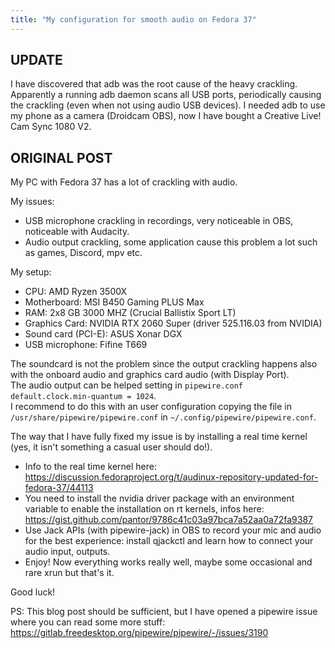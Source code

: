 ```yaml
---
title: "My configuration for smooth audio on Fedora 37"  
---
```

## UPDATE
I have discovered that adb was the root cause of the heavy crackling.
Apparently a running adb daemon scans all USB ports, periodically causing the crackling (even when not using audio USB devices).
I needed adb to use my phone as a camera (Droidcam OBS), now I have bought a Creative Live! Cam Sync 1080 V2.

## ORIGINAL POST

My PC with Fedora 37 has a lot of crackling with audio.

My issues:
- USB microphone crackling in recordings, very noticeable in OBS, noticeable with Audacity.
- Audio output crackling, some application cause this problem a lot such as games, Discord, mpv etc.

My setup:
- CPU: AMD Ryzen 3500X
- Motherboard: MSI B450 Gaming PLUS Max
- RAM: 2x8 GB 3000 MHZ (Crucial Ballistix Sport LT)
- Graphics Card: NVIDIA RTX 2060 Super (driver 525.116.03 from NVIDIA)
- Sound card (PCI-E): ASUS Xonar DGX
- USB microphone: Fifine T669

The soundcard is not the problem since the output crackling happens also with the onboard audio and graphics card audio (with Display Port).  
The audio output can be helped setting in `pipewire.conf` `default.clock.min-quantum = 1024`.  
I recommend to do this with an user configuration copying the file in `/usr/share/pipewire/pipewire.conf` in `~/.config/pipewire/pipewire.conf`.

The way that I have fully fixed my issue is by installing a real time kernel (yes, it isn't something a casual user should do!).

- Info to the real time kernel here:  
https://discussion.fedoraproject.org/t/audinux-repository-updated-for-fedora-37/44113    
- You need to install the nvidia driver package with an environment variable to enable the installation on rt kernels, infos here:  
https://gist.github.com/pantor/9786c41c03a97bca7a52aa0a72fa9387  
- Use Jack APIs (with pipewire-jack) in OBS to record your mic and audio for the best experience: install qjackctl and learn how to connect your audio input, outputs.    
- Enjoy! Now everything works really well, maybe some occasional and rare xrun but that's it.

Good luck!

PS: This blog post should be sufficient, but I have opened a pipewire issue where you can read some more stuff:  
https://gitlab.freedesktop.org/pipewire/pipewire/-/issues/3190  
